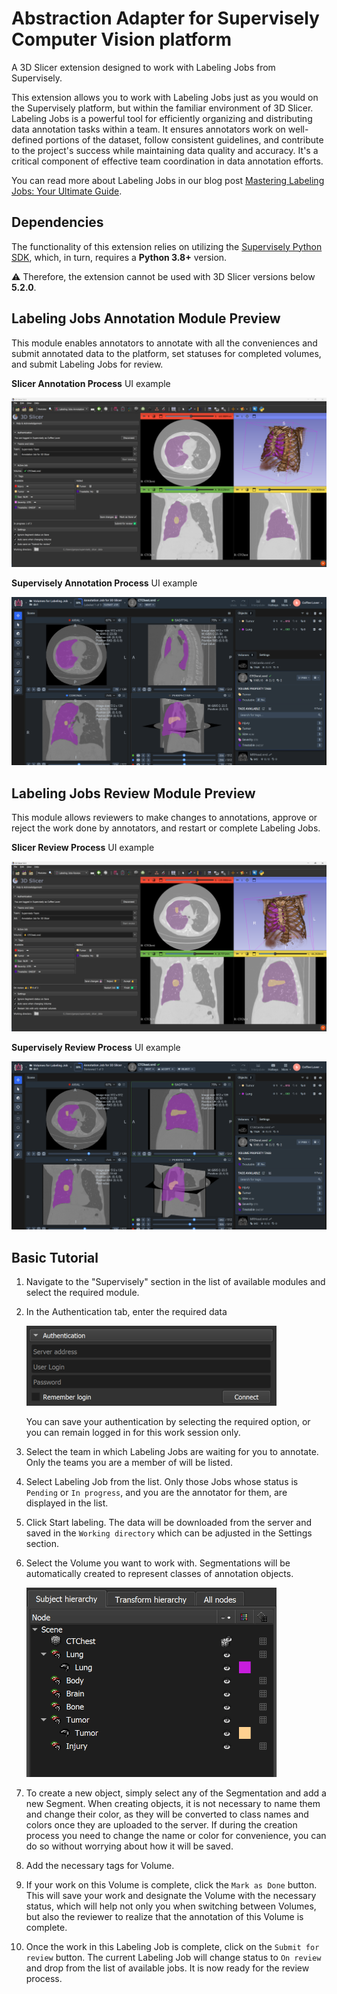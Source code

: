 # Abstraction Adapter for Supervisely Computer Vision platform

A 3D Slicer extension designed to work with Labeling Jobs from Supervisely.

This extension allows you to work with Labeling Jobs just as you would on the Supervisely platform, but within the familiar environment of 3D Slicer. Labeling Jobs is a powerful tool for efficiently organizing and distributing data annotation tasks within a team. It ensures annotators work on well-defined portions of the dataset, follow consistent guidelines, and contribute to the project's success while maintaining data quality and accuracy. It's a critical component of effective team coordination in data annotation efforts.

You can read more about Labeling Jobs in our blog post [Mastering Labeling Jobs: Your Ultimate Guide](https://supervisely.com/blog/labeling-jobs/).

## Dependencies

The functionality of this extension relies on utilizing the [Supervisely Python SDK](https://supervisely.readthedocs.io/en/latest/index.html), which, in turn, requires a **Python 3.8+** version.

⚠️ Therefore, the extension cannot be used with 3D Slicer versions below **5.2.0**.

## Labeling Jobs Annotation Module Preview

This module enables annotators to annotate with all the conveniences and submit annotated data to the platform, set statuses for completed volumes, and submit Labeling Jobs for review.

**Slicer Annotation Process** UI example

![Slicer Annotation Process](</Images/Annotation Process Slicer.png>)

**Supervisely Annotation Process** UI example

![Supervisely Annotation Process](</Images/Annotation Process Supervisely.png>)

## Labeling Jobs Review Module Preview

This module allows reviewers to make changes to annotations, approve or reject the work done by annotators, and restart or complete Labeling Jobs.

**Slicer Review Process** UI example

![Slicer Annotation Process](</Images/Review Process Slicer.png>)

**Supervisely Review Process** UI example

![Supervisely Annotation Process](</Images/Review Process Supervisely.png>)

## Basic Tutorial

1. Navigate to the "Supervisely" section in the list of available modules and select the required module.
2. In the Authentication tab, enter the required data

   <img src="./Images/Auth.png" style="width:400px">

   You can save your authentication by selecting the required option, or you can remain logged in for this work session only.

3. Select the team in which Labeling Jobs are waiting for you to annotate. Only the teams you are a member of will be listed.
4. Select Labeling Job from the list. Only those Jobs whose status is `Pending` or `In progress`, and you are the annotator for them, are displayed in the list.
5. Click Start labeling. The data will be downloaded from the server and saved in the `Working directory` which can be adjusted in the Settings section.
6. Select the Volume you want to work with. Segmentations will be automatically created to represent classes of annotation objects.

   <img src="./Images/Subject Hierarchy.png" style="width:400px">

7. To create a new object, simply select any of the Segmentation and add a new Segment. When creating objects, it is not necessary to name them and change their color, as they will be converted to class names and colors once they are uploaded to the server. If during the creation process you need to change the name or color for convenience, you can do so without worrying about how it will be saved.
8. Add the necessary tags for Volume.
9. If your work on this Volume is complete, click the `Mark as Done` button. This will save your work and designate the Volume with the necessary status, which will help not only you when switching between Volumes, but also the reviewer to realize that the annotation of this Volume is complete.
10. Once the work in this Labeling Job is complete, click on the `Submit for review` button. The current Labeling Job will change status to `On review` and drop from the list of available jobs. It is now ready for the review process.
